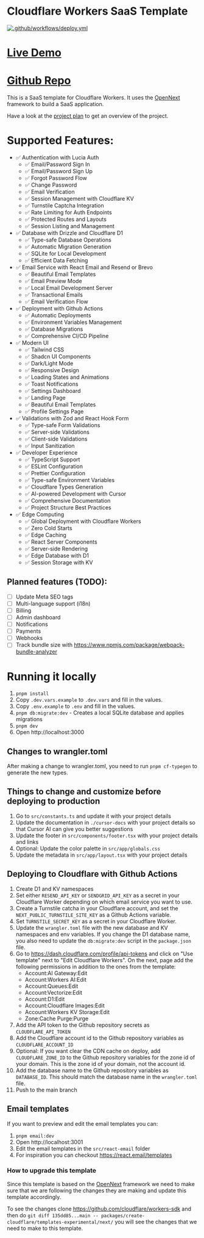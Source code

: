 # Cloudflare Workers SaaS Template

[![.github/workflows/deploy.yml](https://github.com/LubomirGeorgiev/cloudflare-workers-nextjs-saas-template/actions/workflows/deploy.yml/badge.svg)](https://github.com/LubomirGeorgiev/cloudflare-workers-nextjs-saas-template/actions/workflows/deploy.yml)

# [Live Demo](https://saas-stack.startupstudio.dev/sign-up)
# [Github Repo](https://github.com/LubomirGeorgiev/cloudflare-workers-nextjs-saas-template)

This is a SaaS template for Cloudflare Workers. It uses the [OpenNext](https://opennext.js.org/cloudflare) framework to build a SaaS application.

Have a look at the [project plan](./cursor-docs/project-plan.md) to get an overview of the project.

# Supported Features:

- ✅ Authentication with Lucia Auth
  - ✅ Email/Password Sign In
  - ✅ Email/Password Sign Up
  - ✅ Forgot Password Flow
  - ✅ Change Password
  - ✅ Email Verification
  - ✅ Session Management with Cloudflare KV
  - ✅ Turnstile Captcha Integration
  - ✅ Rate Limiting for Auth Endpoints
  - ✅ Protected Routes and Layouts
  - ✅ Session Listing and Management
- ✅ Database with Drizzle and Cloudflare D1
  - ✅ Type-safe Database Operations
  - ✅ Automatic Migration Generation
  - ✅ SQLite for Local Development
  - ✅ Efficient Data Fetching
- ✅ Email Service with React Email and Resend or Brevo
  - ✅ Beautiful Email Templates
  - ✅ Email Preview Mode
  - ✅ Local Email Development Server
  - ✅ Transactional Emails
  - ✅ Email Verification Flow
- ✅ Deployment with Github Actions
  - ✅ Automatic Deployments
  - ✅ Environment Variables Management
  - ✅ Database Migrations
  - ✅ Comprehensive CI/CD Pipeline
- ✅ Modern UI
  - ✅ Tailwind CSS
  - ✅ Shadcn UI Components
  - ✅ Dark/Light Mode
  - ✅ Responsive Design
  - ✅ Loading States and Animations
  - ✅ Toast Notifications
  - ✅ Settings Dashboard
  - ✅ Landing Page
  - ✅ Beautiful Email Templates
  - ✅ Profile Settings Page
- ✅ Validations with Zod and React Hook Form
  - ✅ Type-safe Form Validations
  - ✅ Server-side Validations
  - ✅ Client-side Validations
  - ✅ Input Sanitization
- ✅ Developer Experience
  - ✅ TypeScript Support
  - ✅ ESLint Configuration
  - ✅ Prettier Configuration
  - ✅ Type-safe Environment Variables
  - ✅ Cloudflare Types Generation
  - ✅ AI-powered Development with Cursor
  - ✅ Comprehensive Documentation
  - ✅ Project Structure Best Practices
- ✅ Edge Computing
  - ✅ Global Deployment with Cloudflare Workers
  - ✅ Zero Cold Starts
  - ✅ Edge Caching
  - ✅ React Server Components
  - ✅ Server-side Rendering
  - ✅ Edge Database with D1
  - ✅ Session Storage with KV

## Planned features (TODO):

- [ ] Update Meta SEO tags
- [ ] Multi-language support (i18n)
- [ ] Billing
- [ ] Admin dashboard
- [ ] Notifications
- [ ] Payments
- [ ] Webhooks
- [ ] Track bundle size with https://www.npmjs.com/package/webpack-bundle-analyzer

# Running it locally

1. `pnpm install`
2.  Copy `.dev.vars.example` to `.dev.vars` and fill in the values.
3.  Copy `.env.example` to `.env` and fill in the values.
4. `pnpm db:migrate:dev` - Creates a local SQLite database and applies migrations
5. `pnpm dev`
6.  Open http://localhost:3000

## Changes to wrangler.toml

After making a change to wrangler.toml, you need to run `pnpm cf-typegen` to generate the new types.

## Things to change and customize before deploying to production
1. Go to `src/constants.ts` and update it with your project details
2. Update the documentation in `./cursor-docs` with your project details so that Cursor AI can give you better suggestions
3. Update the footer in `src/components/footer.tsx` with your project details and links
4. Optional: Update the color palette in `src/app/globals.css`
5. Update the metadata in `src/app/layout.tsx` with your project details

## Deploying to Cloudflare with Github Actions

1. Create D1 and KV namespaces
2. Set either `RESEND_API_KEY` or `SENDGRID_API_KEY` as a secret in your Cloudflare Worker depending on which email service you want to use.
3. Create a Turnstile catcha in your Cloudflare account, and set the `NEXT_PUBLIC_TURNSTILE_SITE_KEY` as a Github Actions variable.
4. Set `TURNSTILE_SECRET_KEY` as a secret in your Cloudflare Worker.
5. Update the `wrangler.toml` file with the new database and KV namespaces and env variables. If you change the D1 database name, you also need to update the `db:migrate:dev` script in the `package.json` file.
6. Go to https://dash.cloudflare.com/profile/api-tokens and click on "Use template" next to "Edit Cloudflare Workers". On the next, page add the following permissions in addition to the ones from the template:
    - Account:AI Gateway:Edit
    - Account:Workers AI:Edit
    - Account:Queues:Edit
    - Account:Vectorize:Edit
    - Account:D1:Edit
    - Account:Cloudflare Images:Edit
    - Account:Workers KV Storage:Edit
    - Zone:Cache Purge:Purge
7. Add the API token to the Github repository secrets as `CLOUDFLARE_API_TOKEN`
8. Add the Cloudflare account id to the Github repository variables as `CLOUDFLARE_ACCOUNT_ID`
9. Optional: If you want clear the CDN cache on deploy, add `CLOUDFLARE_ZONE_ID` to the Github repository variables for the zone id of your domain. This is the zone id of your domain, not the account id.
10. Add the database name to the Github repository variables as `DATABASE_ID`. This should match the database name in the `wrangler.toml` file.
11. Push to the main branch

## Email templates
If you want to preview and edit the email templates you can:
1. `pnpm email:dev`
2. Open http://localhost:3001
3. Edit the email templates in the `src/react-email` folder
4. For inspiration you can checkout https://react.email/templates


### How to upgrade this template
Since this template is based on the [OpenNext](https://opennext.js.org/cloudflare) framework we need to make sure that we are following the changes they are making and update this template accordingly.

To see the changes clone https://github.com/cloudflare/workers-sdk and then do `git diff 135dd85...main -- packages/create-cloudflare/templates-experimental/next/` you will see the changes that we need to make to this template.
